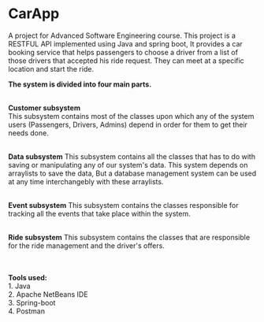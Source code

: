 # CarApp

A project for Advanced Software Engineering course. This project is a RESTFUL API implemented using Java and spring boot, It provides a car booking service that helps passengers to choose a driver from a list of those drivers that accepted his ride request. They can meet at a specific location and start the ride. 

**The system is divided into four main parts.**

<br>**Customer subsystem** 
<br>This subsystem contains most of the classes upon which any of the system users (Passengers, Drivers, Admins) depend in order for them to get their needs done.

<br>**Data subsystem**
This subsystem contains all the classes that has to do with saving or manipulating any of our system's data. This system depends on arraylists to save the data, But a database management system can be used at any time interchangebly with these arraylists.

<br>**Event subsystem**
This subsystem contains the classes responsible for tracking all the events that take place within the system.

<br>**Ride subsystem**
This subsystem contains the classes that are responsible for the ride management and the driver's offers.

<br><br>
**Tools used:**
<br>  1. Java
<br>  2. Apache NetBeans IDE
<br>  3. Spring-boot
<br>  4. Postman

